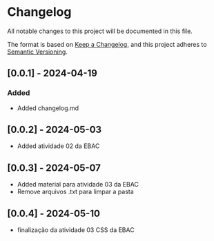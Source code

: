 # Changelog
All notable changes to this project will be documented in this file.

The format is based on [Keep a Changelog](https://keepachangelog.com/en/1.1.0/),
and this project adheres to [Semantic Versioning](https://semver.org/spec/v2.0.0.html).

## [0.0.1] - 2024-04-19

### Added
- Added changelog.md


## [0.0.2] - 2024-05-03
- Added atividade 02 da EBAC

## [0.0.3] - 2024-05-07
- Added material para atividade 03 da EBAC
- Remove arquivos .txt para limpar a pasta

## [0.0.4] - 2024-05-10
- finalização da atividade 03 CSS da EBAC